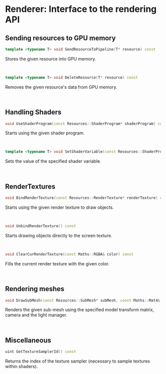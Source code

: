 # Renderer: Interface to the rendering API

## Sending resources to GPU memory

```cpp
template <typename T> void SendResourceToPipeline(T* resource) const
```

Stores the given resource into GPU memory.

<br>

```cpp
template <typename T> void DeleteResource(T* resource) const
```

Removes the given resource's data from GPU memory.

<br>

## Handling Shaders

```cpp
void UseShaderProgram(const Resources::ShaderProgram* shaderProgram) const
```

Starts using the given shader program.

<br>

```cpp
template <typename T> void SetShaderVariable(const Resources::ShaderProgram* shaderProgram, const char* name, const T& val) const
```

Sets the value of the specified shader variable.

<br>

## RenderTextures

```cpp
void BindRenderTexture(const Resources::RenderTexture* renderTexture) const
```

Starts using the given render texture to draw objects.

<br>

```cpp
void UnbindRenderTexture() const
```

Starts drawing objects directly to the screen texture.

<br>

```cpp
void ClearCurRenderTexture(const Maths::RGBA& color) const
```

Fills the current render texture with the given color.

<br>

## Rendering meshes

```cpp
void DrawSubMesh(const Resources::SubMesh* subMesh, const Maths::Mat4& modelMat, const Camera* camera, const LightManager* lightManager) const
```

Renders the given sub-mesh using the specified model transform matrix, camera and the light manager.

<br>

## Miscellaneous

```cpp
uint GetTextureSamplerId() const
```

Returns the index of the texture sampler (necessary to sample textures within shaders).

<br>


